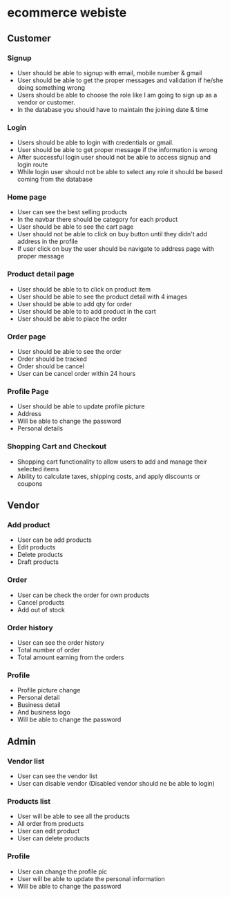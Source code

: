 # ecommerce webiste
## Customer
### Signup
- User should be able to signup with email, mobile number & gmail
- User should be able to get the proper messages and validation if he/she doing something wrong
- Users should be able to choose the role like I am going to sign up as a vendor or customer.
- In the database you should have to maintain the joining date & time
### Login
- Users should be able to login with credentials or gmail.
- User should be able to get proper message if the information is wrong
- After successful login user should not be able to access signup and login route
- While login user should not be able to select any role it should be based coming from the database
### Home page
- User can see the best selling products
- In the navbar there should be category for each product
- User should be able to see the cart page
- User should not be able to click on buy button until they didn't add address in the profile
- If user click on buy the user should be navigate to address page with proper message
### Product detail page
- User should be able to to click on product item
- User should be able to see the product detail with 4 images
- User should be able to add qty for order
- User should be able to to add product in the cart
- User should be able to place the order
### Order page
- User should be able to see the order
- Order should be tracked
- Order should be cancel
- User can be cancel order within 24 hours
### Profile Page
- User should be able to update profile picture
- Address
- Will be able to change the password
- Personal details
### Shopping Cart and Checkout
- Shopping cart functionality to allow users to add and manage their selected items
- Ability to calculate taxes, shipping costs, and apply discounts or coupons
## Vendor
### Add product
- User can be add products
- Edit products 
- Delete products
- Draft products
### Order
- User can be check the order for own products
- Cancel products
- Add out of stock
### Order history
- User can see the order history
- Total number of order
- Total amount earning from the orders
### Profile
- Profile picture change
- Personal detail
- Business detail
- And business logo
- Will be able to change the password
## Admin
### Vendor list
- User can see the vendor list
- User can disable vendor (Disabled vendor should ne be able to login)
### Products list
- User will be able to see all the products
- All order from products
- User can edit product
- User can delete products
### Profile
- User can change the profile pic
- User will be able to update the personal information
- Will be able to change the password
